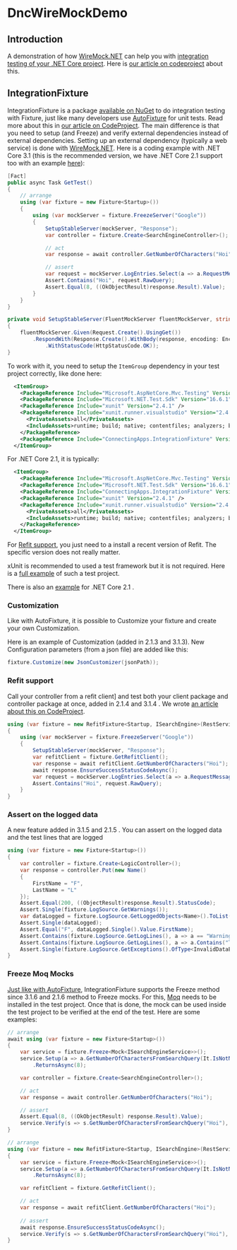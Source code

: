 # DncWireMockDemo

## Introduction
A demonstration of how [WireMock.NET](https://github.com/WireMock-Net/WireMock.Net) can help you with [integration testing of your .NET Core project](https://docs.microsoft.com/en-us/aspnet/core/test/integration-tests?view=aspnetcore-3.1).
Here is [our article on codeproject](https://www.codeproject.com/Articles/5267354/How-WireMock-NET-can-help-doing-integration-testin) about this.


## IntegrationFixture

IntegrationFixture is a package [available on NuGet](https://www.nuget.org/packages/ConnectingApps.IntegrationFixture/) to do integration testing with Fixture, just like many developers use [AutoFixture](https://github.com/AutoFixture/AutoFixture) for unit tests. Read more about this in [our article on CodeProject](https://www.codeproject.com/Articles/5267948/Integration-Testing-More-Fixtures-than-AutoFixture). The main difference is that you need to setup (and Freeze) and verify external dependencies instead of external dependencies. Setting up an external dependency (typically a web service) is done with [WireMock.NET](https://github.com/WireMock-Net/WireMock.Net/wiki/Stubbing). Here is a coding example with .NET Core 3.1 (this is the recommended version, we have .NET Core 2.1 support too with an example [here](https://github.com/ConnectingApps/DncWireMockDemo/tree/master/21/ConnectingApps.IntegrationFixtureTests21.NuGet)):

````csharp
[Fact]
public async Task GetTest()
{
    // arrange
    using (var fixture = new Fixture<Startup>())
    {
        using (var mockServer = fixture.FreezeServer("Google"))
        {
            SetupStableServer(mockServer, "Response");
            var controller = fixture.Create<SearchEngineController>();

            // act
            var response = await controller.GetNumberOfCharacters("Hoi");

            // assert
            var request = mockServer.LogEntries.Select(a => a.RequestMessage).Single();
            Assert.Contains("Hoi", request.RawQuery);
            Assert.Equal(8, ((OkObjectResult)response.Result).Value);
        }
    }
}

private void SetupStableServer(FluentMockServer fluentMockServer, string response)
{
    fluentMockServer.Given(Request.Create().UsingGet())
        .RespondWith(Response.Create().WithBody(response, encoding: Encoding.UTF8)
            .WithStatusCode(HttpStatusCode.OK));
}
````

To work with it, you need to setup the `ItemGroup` dependency in your test project correctly, like done here:

````xml
  <ItemGroup>
    <PackageReference Include="Microsoft.AspNetCore.Mvc.Testing" Version="3.1.3" />
    <PackageReference Include="Microsoft.NET.Test.Sdk" Version="16.6.1" />
    <PackageReference Include="xunit" Version="2.4.1" />
    <PackageReference Include="xunit.runner.visualstudio" Version="2.4.1">
      <PrivateAssets>all</PrivateAssets>
      <IncludeAssets>runtime; build; native; contentfiles; analyzers; buildtransitive</IncludeAssets>
    </PackageReference>
    <PackageReference Include="ConnectingApps.IntegrationFixture" Version="3.1.6" />
  </ItemGroup>
````

For .NET Core 2.1, it is typically:

````xml
  <ItemGroup>
    <PackageReference Include="Microsoft.AspNetCore.Mvc.Testing" Version="2.1.3" />
    <PackageReference Include="Microsoft.NET.Test.Sdk" Version="16.6.1" />
    <PackageReference Include="ConnectingApps.IntegrationFixture" Version="2.1.6" />
    <PackageReference Include="xunit" Version="2.4.1" />
    <PackageReference Include="xunit.runner.visualstudio" Version="2.4.1">
      <PrivateAssets>all</PrivateAssets>
      <IncludeAssets>runtime; build; native; contentfiles; analyzers; buildtransitive</IncludeAssets>
    </PackageReference>
  </ItemGroup>
````

For [Refit support](https://github.com/ConnectingApps/DncWireMockDemo#refit-support), you just need to a install a recent version of Refit. The specific version does not really matter.

xUnit is recommended to used a test framework but it is not required. Here is a [full example](https://github.com/ConnectingApps/DncWireMockDemo/tree/master/ConnectingApps.IntegrationFixtureTests.Nuget) of such a test project.

There is also an [example](https://github.com/ConnectingApps/DncWireMockDemo/tree/master/21/ConnectingApps.IntegrationFixtureTests21.NuGet) for .NET Core 2.1 .

### Customization

Like with AutoFixture, it is possible to Customize your fixture and create your own Customization.

Here is an example of Customization (added in 2.1.3 and 3.1.3).
New Configuration parameters (from a json file) are added like this:
````csharp
fixture.Customize(new JsonCustomizer(jsonPath));
````

### Refit support
Call your controller from a refit client] and test both your client package and controller package at once, added in 2.1.4 and 3.1.4 . We wrote [an article about this on CodeProject](https://www.codeproject.com/Tips/5268823/Testing-Validation-Attributes-with-xUnit).

````csharp
using (var fixture = new RefitFixture<Startup, ISearchEngine>(RestService.For<ISearchEngine>))
{
    using (var mockServer = fixture.FreezeServer("Google"))
    {
        SetupStableServer(mockServer, "Response");
        var refitClient = fixture.GetRefitClient();
        var response = await refitClient.GetNumberOfCharacters("Hoi");
        await response.EnsureSuccessStatusCodeAsync();
        var request = mockServer.LogEntries.Select(a => a.RequestMessage).Single();
        Assert.Contains("Hoi", request.RawQuery);
    }
}
````

### Assert on the logged data
A new feature added in 3.1.5 and 2.1.5 . You can assert on the logged data and the test lines that are logged
````csharp
using (var fixture = new Fixture<Startup>())
{
    var controller = fixture.Create<LogicController>();
    var response = controller.Put(new Name()
    {
        FirstName = "F",
        LastName = "L"
    });
    Assert.Equal(200, ((ObjectResult)response.Result).StatusCode);
    Assert.Single(fixture.LogSource.GetWarnings());
    var dataLogged = fixture.LogSource.GetLoggedObjects<Name>().ToList();
    Assert.Single(dataLogged);
    Assert.Equal("F", dataLogged.Single().Value.FirstName);
    Assert.Contains(fixture.LogSource.GetLogLines(), a => a == "Warning Logged");
    Assert.Contains(fixture.LogSource.GetLogLines(), a => a.Contains("This is the input"));
    Assert.Single(fixture.LogSource.GetExceptions().OfType<InvalidDataException>());
} 
````
### Freeze Moq Mocks
[Just like with AutoFixture](https://thomasardal.com/using-automoqcustomization-with-nunit-moq-and-autofixture/), IntegrationFixture supports the Freeze method since 3.1.6 and 2.1.6 method to Freeze mocks. For this, [Moq](https://www.nuget.org/packages/Moq/) needs to be installed in the test project. Once that is done, the mock can be used inside the test project to be verified at the end of the test. Here are some examples:

````csharp
// arrange
await using (var fixture = new Fixture<Startup>())
{
    var service = fixture.Freeze<Mock<ISearchEngineService>>();
    service.Setup(a => a.GetNumberOfCharactersFromSearchQuery(It.IsNotNull<string>()))
        .ReturnsAsync(8);

    var controller = fixture.Create<SearchEngineController>();

    // act
    var response = await controller.GetNumberOfCharacters("Hoi");

    // assert
    Assert.Equal(8, ((OkObjectResult) response.Result).Value);
    service.Verify(s => s.GetNumberOfCharactersFromSearchQuery("Hoi"), Times.Once);
}
````

````csharp
// arrange
using (var fixture = new RefitFixture<Startup, ISearchEngine>(RestService.For<ISearchEngine>))
{
    var service = fixture.Freeze<Mock<ISearchEngineService>>();
    service.Setup(a => a.GetNumberOfCharactersFromSearchQuery(It.IsNotNull<string>()))
        .ReturnsAsync(8);

    var refitClient = fixture.GetRefitClient();

    // act
    var response = await refitClient.GetNumberOfCharacters("Hoi");
    
    // assert
    await response.EnsureSuccessStatusCodeAsync();
    service.Verify(s => s.GetNumberOfCharactersFromSearchQuery("Hoi"), Times.Once);
}
````